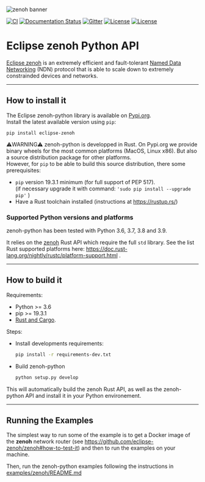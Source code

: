![zenoh banner](./zenoh-dragon.png)

[![CI](https://github.com/eclipse-zenoh/zenoh-python/workflows/CI/badge.svg)](https://github.com/eclipse-zenoh/zenoh-python/actions?query=workflow%3A%22CI%22)
[![Documentation Status](https://readthedocs.org/projects/zenoh-python/badge/?version=latest)](https://zenoh-python.readthedocs.io/en/latest/?badge=latest)
[![Gitter](https://badges.gitter.im/atolab/zenoh.svg)](https://gitter.im/atolab/zenoh?utm_source=badge&utm_medium=badge&utm_campaign=pr-badge)
[![License](https://img.shields.io/badge/License-EPL%202.0-blue)](https://choosealicense.com/licenses/epl-2.0/)
[![License](https://img.shields.io/badge/License-Apache%202.0-blue.svg)](https://opensource.org/licenses/Apache-2.0)

# Eclipse zenoh Python API

[Eclipse zenoh](http://zenoh.io) is an extremely efficient and fault-tolerant [Named Data Networking](http://named-data.net) (NDN) protocol 
that is able to scale down to extremely constrainded devices and networks.

-------------------------------
## How to install it

The Eclipse zenoh-python library is available on [Pypi.org](https://pypi.org/project/eclipse-zenoh/).  
Install the latest available version using `pip`:
```
pip install eclipse-zenoh
```

:warning:WARNING:warning: zenoh-python is developped in Rust.
On Pypi.org we provide binary wheels for the most common platforms (MacOS, Linux x86). But also a source distribution package for other platforms.  
However, for `pip` to be able to build this source distribution, there some prerequisites:
 - `pip` version 19.3.1 minimum (for full support of PEP 517).  
   (if necessary upgrade it with command: `'sudo pip install --upgrade pip'` )
 - Have a Rust toolchain installed (instructions at https://rustup.rs/)

### Supported Python versions and platforms

zenoh-python has been tested with Python 3.6, 3.7, 3.8 and 3.9.

It relies on the [zenoh](https://github.com/eclipse-zenoh/zenoh/tree/master/zenoh) Rust API which require the full `std` library. See the list Rust supported platforms here: https://doc.rust-lang.org/nightly/rustc/platform-support.html .


-------------------------------
## How to build it

Requirements:
 * Python >= 3.6
 * pip >= 19.3.1
 * [Rust and Cargo](https://doc.rust-lang.org/cargo/getting-started/installation.html).

Steps:
 * Install developments requirements:
   ```bash
   pip install -r requirements-dev.txt
   ```
 * Build zenoh-python
   ```bash
   python setup.py develop
   ```

This will automatically build the zenoh Rust API, as well as the zenoh-python API and install it in your Python environement.

-------------------------------
## Running the Examples

The simplest way to run some of the example is to get a Docker image of the **zenoh** network router (see https://github.com/eclipse-zenoh/zenoh#how-to-test-it) and then to run the examples on your machine.

Then, run the zenoh-python examples following the instructions in [examples/zenoh/README.md](https://github.com/eclipse-zenoh/zenoh-python/blob/master/examples/zenoh/README.md)
